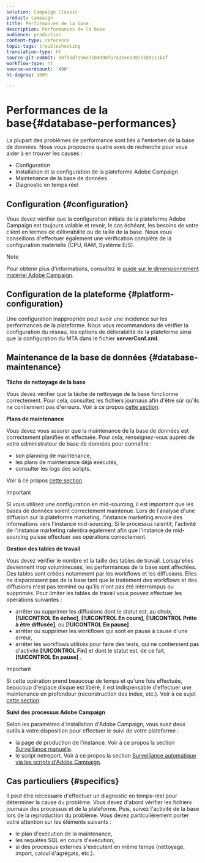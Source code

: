 ```yaml
---
solution: Campaign Classic
product: campaign
title: Performances de la base
description: Performances de la base
audience: production
content-type: reference
topic-tags: troubleshooting
translation-type: ht
source-git-commit: 50f95d7156e7104d90fa7a31eea30711b9c11bbf
workflow-type: ht
source-wordcount: '490'
ht-degree: 100%

---
```



# Performances de la base{#database-performances}

La plupart des problèmes de performance sont liés à l&#39;entretien de la base de données. Nous vous proposons quatre axes de recherche pour vous aider à en trouver les causes :

* Configuration 
* Installation et la configuration de la plateforme Adobe Campaign
* Maintenance de la base de données
* Diagnostic en temps réel

## Configuration {#configuration}

Vous devez vérifier que la configuration initiale de la plateforme Adobe Campaign est toujours valable et revoir, le cas échéant, les besoins de votre client en termes de délivrabilité ou de taille de la base. Nous vous conseillons d&#39;effectuer également une vérification complète de la configuration matérielle (CPU, RAM, Système E/S).

>[!NOTE]
>
>Pour obtenir plus d&#39;informations, consultez le [guide sur le dimensionnement matériel Adobe Campaign](https://helpx.adobe.com/fr/campaign/kb/hardware-sizing-guide.html).

## Configuration de la plateforme {#platform-configuration}

Une configuration inappropriée peut avoir une incidence sur les performances de la plateforme. Nous vous recommandons de vérifier la configuration du réseau, les options de délivrabilité de la plateforme ainsi que la configuration du MTA dans le fichier **serverConf.xml**.

## Maintenance de la base de données {#database-maintenance}

**Tâche de nettoyage de la base**

Vous devez vérifier que la tâche de nettoyage de la base fonctionne correctement. Pour cela, consultez les fichiers journaux afin d&#39;être sûr qu&#39;ils ne contiennent pas d&#39;erreurs. Voir à ce propos [cette section](../../production/using/database-cleanup-workflow.md).

**Plans de maintenance**

Vous devez vous assurer que la maintenance de la base de données est correctement planifiée et effectuée. Pour cela, renseignez-vous auprès de votre administrateur de base de données pour connaître :

* son planning de maintenance,
* les plans de maintenance déjà exécutés,
* consulter les logs des scripts.

Voir à ce propos [cette section](../../production/using/recommendations.md).

>[!IMPORTANT]
>
>Si vous utilisez une configuration en mid-sourcing, il est important que les bases de données soient correctement maintenue. Lors de l&#39;analyse d&#39;une diffusion sur la plateforme marketing, l&#39;instance marketing envoie des informations vers l&#39;instance mid-sourcing. Si le processus ralentit, l&#39;activité de l&#39;instance marketing ralentira également afin que l&#39;instance de mid-sourcing puisse effectuer ses opérations correctement.

**Gestion des tables de travail**

Vous devez vérifier le nombre et la taille des tables de travail. Lorsqu&#39;elles deviennent trop volumineuses, les performances de la base sont affectées. Ces tables sont créées notamment par les workflows et les diffusions. Elles ne disparaissent pas de la base tant que le traitement des workflows et des diffusions n&#39;est pas terminé ou qu&#39;ils n&#39;ont pas été interrompus ou supprimés. Pour limiter les tables de travail vous pouvez effectuer les opérations suivantes :

* arrêter ou supprimer les diffusions dont le statut est, au choix, **[!UICONTROL En échec]**, **[!UICONTROL En cours]**, **[!UICONTROL Prête à être diffusée]**, ou **[!UICONTROL En pause]** .
* arrêter ou supprimer les workflows qui sont en pause à cause d&#39;une erreur,
* arrêter les workflows utilisés pour faire des tests, qui ne contiennent pas d&#39;activité **[!UICONTROL Fin]** et dont le statut est, de ce fait, **[!UICONTROL En pause]** .

>[!IMPORTANT]
>
>Si cette opération prend beaucoup de temps et qu&#39;une fois effectuée, beaucoup d&#39;espace disque est libéré, il est indispensable d&#39;effectuer une maintenance en profondeur (reconstruction des index, etc.). Voir à ce sujet [cette section](../../production/using/recommendations.md).

**Suivi des processus Adobe Campaign**

Selon les paramètres d&#39;installation d&#39;Adobe Campaign, vous avez deux outils à votre disposition pour effectuer le suivi de votre plateforme :

* la page de production de l&#39;instance. Voir à ce propos la section [Surveillance manuelle](../../production/using/monitoring-processes.md#manual-monitoring).
* le script netreport. Voir à ce propos la section [Surveillance automatique via les scripts d&#39;Adobe Campaign](../../production/using/monitoring-processes.md#automatic-monitoring-via-adobe-campaign-scripts).

## Cas particuliers {#specifics}

Il peut être nécessaire d&#39;effectuer un diagnostic en temps-réel pour déterminer la cause du problème. Vous devez d&#39;abord vérifier les fichiers journaux des processus et de la plateforme. Puis, suivez l&#39;activité de la base lors de la reproduction du problème. Vous devez particulièrement porter votre attention sur les éléments suivants :

* le plan d&#39;exécution de la maintenance,
* les requêtes SQL en cours d&#39;exécution,
* si des processus externes s&#39;exécutent en même temps (nettoyage, import, calcul d&#39;agrégats, etc.).

